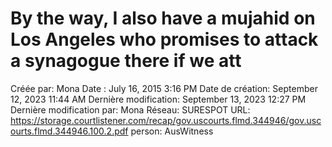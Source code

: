 # By the way, I also have a mujahid on Los Angeles who promises to attack a synagogue there  if we att

Créée par: Mona
Date : July 16, 2015 3:16 PM
Date de création: September 12, 2023 11:44 AM
Dernière modification: September 13, 2023 12:27 PM
Dernière modification par: Mona
Réseau: SURESPOT
URL: https://storage.courtlistener.com/recap/gov.uscourts.flmd.344946/gov.uscourts.flmd.344946.100.2.pdf
person: AusWitness